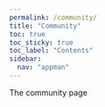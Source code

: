 ```yaml
---
permalink: /community/
title: "Community"
toc: true
toc_sticky: true
toc_label: "Contents"
sidebar:
  nav: "appman"
---
```


The community page
